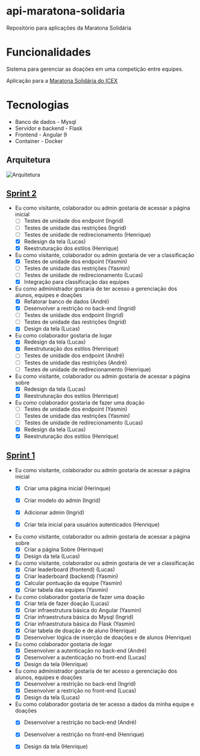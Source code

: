 # api-maratona-solidaria
Repositório para aplicações da Maratona Solidária

# Funcionalidades
Sistema para gerenciar as doações em uma competição entre equipes. 

Aplicação para a [Maratona Solidária do ICEX](http://maratonasolidaria.dcc.ufmg.br/wp-content/uploads/2020/03/Regulamento-Maratona-Solid%C3%A1ria.pdf) 

# Tecnologias
- Banco de dados - Mysql
- Servidor e backend - Flask
- Frontend - Angular 9
- Container - Docker

## Arquitetura
![Arquitetura](https://user-images.githubusercontent.com/23155300/76664704-fd0ee180-6563-11ea-8197-517efe49a226.jpg)


## [Sprint 2](https://github.com/andreheringer/api-maratona-solidaria/milestone/2)

- Eu como visitante, colaborador ou admin gostaria de acessar a página inicial
  - [ ] Testes de unidade dos endpoint (Ingrid)
  - [ ] Testes de unidade das restrições (Ingrid)
  - [ ] Testes de unidade de redirecionamento (Henrique)
  - [X] Redesign da tela (Lucas)
  - [X] Reestruturação dos estilos (Henrique)

- Eu como visitante, colaborador ou admin gostaria de ver a classificação
  - [X] Testes de unidade dos endpoint (Yasmin)
  - [ ] Testes de unidade das restrições (Yasmin)
  - [ ] Testes de unidade de redirecionamento (Lucas)
  - [X] Integração para classificação das equipes
 
- Eu como administrador gostaria de ter acesso a gerenciação dos alunos, equipes e doações
  - [X] Refatorar banco de dados (André)
  - [X] Desenvolver a restrição no back-end (Ingrid)
  - [ ] Testes de unidade dos endpoint (Ingrid)
  - [ ] Testes de unidade das restrições (Ingrid)
  - [X] Design da tela (Lucas)
  
- Eu como colaborador gostaria de logar
  - [X] Redesign da tela (Lucas)
  - [X] Reestruturação dos estilos (Henrique)
  - [ ] Testes de unidade dos endpoint (André)
  - [ ] Testes de unidade das restrições (André)
  - [ ] Testes de unidade de redirecionamento (Henrique)
  
- Eu como visitante, colaborador ou admin gostaria de acessar a página sobre
  - [X] Redesign da tela (Lucas)
  - [X] Reestruturação dos estilos (Henrique)

- Eu como colaborador gostaria de fazer uma doação
  - [ ] Testes de unidade dos endpoint (Yasmin)
  - [ ] Testes de unidade das restrições (Yasmin)
  - [ ] Testes de unidade de redirecionamento (Lucas)
  - [X] Redesign da tela (Lucas)
  - [X] Reestruturação dos estilos (Henrique)

## [Sprint 1](https://github.com/andreheringer/api-maratona-solidaria/milestone/1)

- Eu como visitante, colaborador ou admin gostaria de acessar a página inicial
  - [X] Criar uma página inicial (Herinque)
  - [X] Criar modelo do admin (Ingrid)
  - [X] Adicionar admin (Ingrid)
  - [X] Criar tela inicial para usuários autenticados (Henrique)
 
 
- Eu como visitante, colaborador ou admin gostaria de acessar a página sobre
  - [X] Criar a página Sobre (Herinque)
  - [X] Design da tela (Lucas)

- Eu como visitante, colaborador ou admin gostaria de ver a classificação
  - [X] Criar leaderboard (frontend) (Lucas)
  - [X] Criar leaderboard (backend) (Yasmin)
  - [X] Calcular pontuação da equipe (Yasmin)
  - [X] Criar tabela das equipes (Yasmin)
 
- Eu como colaborador gostaria de fazer uma doação
  - [X] Criar tela de fazer doação (Lucas)
  - [X] Criar infraestrutura básica do Angular (Yasmin)
  - [X] Criar infraestrutura básica do Mysql (Ingrid)
  - [X] Criar infraestrutura básica do Flask (Yasmin)
  - [X] Criar tabela de doação e de aluno (Henrique)
  - [x] Desenvolver lógica de inserção de doações e de alunos (Henrique)

- Eu como colaborador gostaria de logar
  - [X] Desenvolver a autenticação no back-end (André)
  - [X] Desenvolver a autenticação no front-end (Lucas)
  - [X] Design da tela (Henrique)
  
- Eu como administrador gostaria de ter acesso a gerenciação dos alunos, equipes e doações
  - [X] Desenvolver a restrição no back-end (Ingrid)
  - [X] Desenvolver a restrição no front-end (Lucas)
  - [X] Design da tela (Lucas)
  
- Eu como colaborador gostaria de ter acesso a dados da minha equipe e doações
  - [X] Desenvolver a restrição no back-end (André)
  - [X] Desenvolver a restrição no front-end (Henrique)
  - [X] Design da tela (Henrique)



